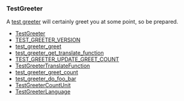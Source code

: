 ### TestGreeter

A [test greeter](TestGreeter) will certainly greet you at some point, so be prepared.

* [TestGreeter]()
* [TEST_GREETER_VERSION]()
* [test_greeter_greet]()
* [test_greeter_get_translate_function]()
* [TEST_GREETER_UPDATE_GREET_COUNT]()
* [TestGreeterTranslateFunction]()
* [test_greeter_greet_count]()
* [test_greeter_do_foo_bar]()
* [TestGreeterCountUnit]()
* [TestGreeterLanguage]()
